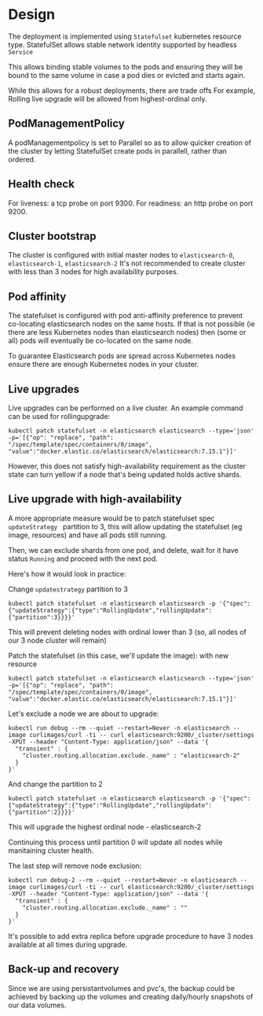 # Design
The deployment is implemented using `Statefulset` kubernetes resource type.
StatefulSet allows stable network identity supported by headless `Service`

This allows binding stable volumes to the pods and ensuring they will be bound to the same volume in case a pod dies or evicted and starts again.

While this allows for a robust deployments, there are trade offs
For example, Rolling live upgrade will be allowed from highest-ordinal only. 

## PodManagementPolicy
A podManagementpolicy is set to Parallel so as to allow quicker creation of the cluster by letting StatefulSet create pods in parallell, rather than ordered.

## Health check
For liveness: a tcp probe on port 9300.
For readiness: an http probe on port 9200.

## Cluster bootstrap
The cluster is configured with initial master nodes to `elasticsearch-0`, `elasticsearch-1`, `elasticsearch-2`
It's not recommended to create cluster with less than 3 nodes for high availability purposes.

## Pod affinity
The statefulset is configured with pod anti-affinity preference to prevent co-locating elasticsearch nodes on the same hosts. If that is not possible (ie there are less Kubernetes nodes than elasticsearch nodes) then (some or all)  pods will eventually be co-located on the same node.

To guarantee Elasticsearch pods are spread across Kubernetes nodes ensure there are enough Kubernetes nodes in your cluster.

## Live upgrades
Live upgrades can be performed on a live cluster.
An example command can be used for rollingupgrade:
```
kubectl patch statefulset -n elasticsearch elasticsearch --type='json' -p='[{"op": "replace", "path": "/spec/template/spec/containers/0/image", "value":"docker.elastic.co/elasticsearch/elasticsearch:7.15.1"}]'
```

However, this does not satisfy high-availability requirement as the cluster state can turn yellow if a node that's being updated holds active shards.

## Live upgrade with high-availability
A more appropriate measure would be to patch statefulset spec `updateStrategy ` partition to 3, this will allow updating the statefulset (eg image, resources) and have all pods still running.

Then, we can exclude shards from one pod, and delete, wait for it have status `Running` and proceed with the next pod.

Here's how it would look in practice:

Change `updatestrategy` partition to 3
```
kubectl patch statefulset -n elasticsearch elasticsearch -p '{"spec":{"updateStrategy":{"type":"RollingUpdate","rollingUpdate":{"partition":3}}}}'
```
This will prevent deleting nodes with ordinal lower than 3 (so, all nodes of our 3 node cluster will remain)

Patch the statefulset (in this case, we'll update the image):
with new resource
```
kubectl patch statefulset -n elasticsearch elasticsearch --type='json' -p='[{"op": "replace", "path": "/spec/template/spec/containers/0/image", "value":"docker.elastic.co/elasticsearch/elasticsearch:7.15.1"}]'
```

Let's exclude a node we are about to upgrade:
```
kubectl run debug --rm --quiet --restart=Never -n elasticsearch --image curlimages/curl -ti -- curl elasticsearch:9200/_cluster/settings -XPUT --header "Content-Type: application/json" --data '{
  "transient" : {
    "cluster.routing.allocation.exclude._name" : "elasticsearch-2"
  }
}'
```
And change the partition to 2

```
kubectl patch statefulset -n elasticsearch elasticsearch -p '{"spec":{"updateStrategy":{"type":"RollingUpdate","rollingUpdate":{"partition":2}}}}'
```

This will upgrade the highest ordinal node - elasticsearch-2

Continuing this process until partition 0 will update all nodes while manitaining cluster health.

The last step will remove node exclusion:
```
kubectl run debug-2 --rm --quiet --restart=Never -n elasticsearch --image curlimages/curl -ti -- curl elasticsearch:9200/_cluster/settings -XPUT --header "Content-Type: application/json" --data '{
  "transient" : {
    "cluster.routing.allocation.exclude._name" : ""
  }
}'
```

It's possible to add extra replica before upgrade procedure to have 3 nodes available at all times during upgrade.

## Back-up and recovery
Since we are using persistantvolumes and pvc's, the backup could be achieved by backing up the volumes and creating daily/hourly snapshots of our data volumes.
